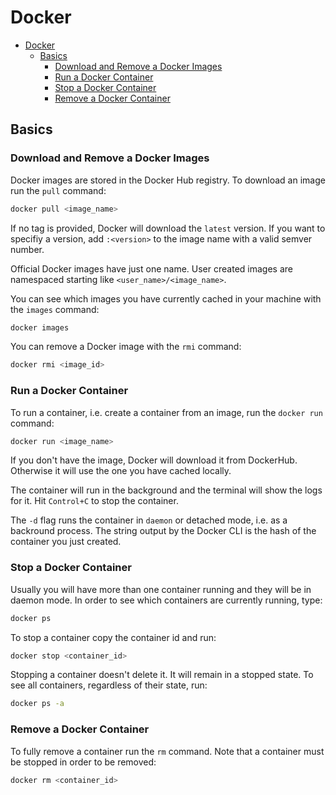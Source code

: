# Docker

<!-- TOC -->

- [Docker](#docker)
  - [Basics](#basics)
    - [Download and Remove a Docker Images](#download-and-remove-a-docker-images)
    - [Run a Docker Container](#run-a-docker-container)
    - [Stop a Docker Container](#stop-a-docker-container)
    - [Remove a Docker Container](#remove-a-docker-container)

<!-- /TOC -->

## Basics

### Download and Remove a Docker Images

Docker images are stored in the Docker Hub registry. To download an image run the `pull` command:

```sh
docker pull <image_name>
```

If no tag is provided, Docker will download the `latest` version. If you want to specifiy a version, add `:<version>` to the image name with a valid semver number.

Official Docker images have just one name. User created images are namespaced starting like `<user_name>/<image_name>`.

You can see which images you have currently cached in your machine with the `images` command:

```sh
docker images
```

You can remove a Docker image with the `rmi` command:

```sh
docker rmi <image_id>
```

### Run a Docker Container

To run a container, i.e. create a container from an image, run the `docker run` command:

```sh
docker run <image_name>
```

If you don't have the image, Docker will download it from DockerHub. Otherwise it will use the one you have cached locally.

The container will run in the background and the terminal will show the logs for it. Hit `Control+C` to stop the container.

The `-d` flag runs the container in `daemon` or detached mode, i.e. as a backround process. The string output by the Docker CLI is the hash of the container you just created.

### Stop a Docker Container

Usually you will have more than one container running and they will be in daemon mode. In order to see which containers are currently running, type:

```sh
docker ps
```

To stop a container copy the container id and run:

```sh
docker stop <container_id>
```

Stopping a container doesn't delete it. It will remain in a stopped state. To see all containers, regardless of their state, run:

```sh
docker ps -a
```

### Remove a Docker Container

To fully remove a container run the `rm` command. Note that a container must be stopped in order to be removed:

```sh
docker rm <container_id>
```

